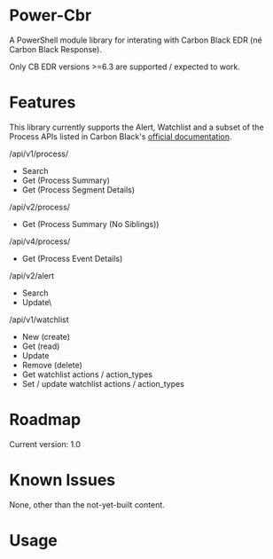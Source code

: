 # Power-Cbr
A PowerShell module library for interating with Carbon Black EDR (né Carbon Black Response).

Only CB EDR versions >=6.3 are supported / expected to work.

# Features
This library currently supports the Alert, Watchlist and a subset of the Process APIs listed in Carbon Black's [official documentation](https://developer.carbonblack.com/reference/enterprise-response/6.3/rest-api/).

/api/v1/process/
* Search
* Get (Process Summary)
* Get (Process Segment Details)

/api/v2/process/
* Get (Process Summary (No Siblings))

/api/v4/process/
* Get (Process Event Details)

/api/v2/alert
* Search
* Update\

/api/v1/watchlist
* New (create)
* Get (read)
* Update
* Remove (delete)
* Get watchlist actions / action_types
* Set / update watchlist actions / action_types

# Roadmap
Current version: 1.0

# Known Issues
None, other than the not-yet-built content.

# Usage
